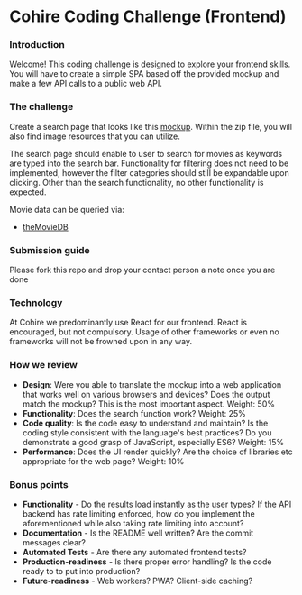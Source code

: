 # Cohire Coding Challenge (Frontend)

### Introduction 
Welcome! This coding challenge is designed to explore your frontend skills. You will have to create a simple SPA based off the provided mockup and make a few API calls to a public web API.

### The challenge
Create a search page that looks like this [mockup]. Within the zip file, you will also find image resources that you can utilize. 

The search page should enable to user to search for movies as keywords are typed into the search bar. Functionality for filtering does not need to be implemented, however the filter categories should still be expandable upon clicking. Other than the search functionality, no other functionality is expected. 

Movie data can be queried via: 
- [theMovieDB]

### Submission guide
Please fork this repo and drop your contact person a note once you are done

### Technology
At Cohire we predominantly use React for our frontend. React is encouraged, but not compulsory. Usage of other frameworks or even no frameworks will not be frowned upon in any way. 

### How we review
- **Design**: Were you able to translate the mockup into a web application that works well on various browsers and devices? Does the output match the mockup? This is the most important aspect. Weight: 50%
- **Functionality**: Does the search function work? Weight: 25%
- **Code quality**: Is the code easy to understand and maintain? Is the coding style consistent with the language's best practices? Do you demonstrate a good grasp of JavaScript, especially ES6? Weight: 15%
- **Performance**: Does the UI render quickly? Are the choice of libraries etc appropriate for the web page? Weight: 10%

### Bonus points
- **Functionality** - Do the results load instantly as the user types? If the API backend has rate limiting enforced, how do you implement the aforementioned while also taking rate limiting into account?
- **Documentation** - Is the README well written? Are the commit messages clear?
- **Automated Tests** - Are there any automated frontend tests?
- **Production-readiness** - Is there proper error handling? Is the code ready to to put into production?
- **Future-readiness** - Web workers? PWA? Client-side caching?

[mockup]: <https://drive.google.com/open?id=1TDDWwGjDyeD4LUp6ilaou3KQhiuYX8UB>
[theMovieDB]: <https://www.themoviedb.org/documentation/api>
